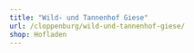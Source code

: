 ```yaml
---
title: "Wild- und Tannenhof Giese"
url: /cloppenburg/wild-und-tannenhof-giese/
shop: Hofladen
---
```

